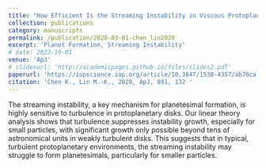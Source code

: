 ```yaml
---
title: "How Efficient Is the Streaming Instability in Viscous Protoplanetary Disks?"
collection: publications
category: manuscripts
permalink: /publication/2020-03-01-chen_lin2020
excerpt: 'Planet Formation, Streaming Instability'
# date: 2023-10-01
venue: 'ApJ'
# slidesurl: 'http://academicpages.github.io/files/slides2.pdf'
paperurl: 'https://iopscience.iop.org/article/10.3847/1538-4357/ab76ca'
citation: 'Chen K., Lin M.-K., 2020, ApJ, 891, 132 '
---
```


The streaming instability, a key mechanism for planetesimal formation, is highly sensitive to turbulence in protoplanetary disks. Our linear theory analysis shows that turbulence suppresses instability growth, especially for small particles, with significant growth only possible beyond tens of astronomical units in weakly turbulent disks. This suggests that in typical, turbulent protoplanetary environments, the streaming instability may struggle to form planetesimals, particularly for smaller particles.